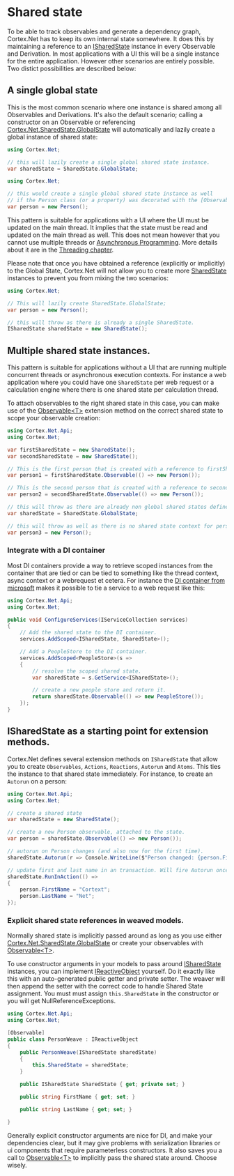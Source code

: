 # Shared state

To be able to track observables and generate a dependency graph, Cortex.Net has to
keep its own internal state somewhere. It does this by maintaining a reference to an
[ISharedState](xref:Cortex.Net.ISharedState) instance in every Observable and Derivation.
In most applications with a UI this will be a single instance for the entire application.
However other scenarios are entirely possible. Two distict possibilities are described below:

## A single global state

This is the most common scenario where one instance is shared among all Observables and
Derivations. It's also the default scenario; calling a constructor on an Observable or
referencing [Cortex.Net.SharedState.GlobalState](xref:Cortex.Net.SharedState.GlobalState)
will automatically and lazily create a global instance of shared state:

```csharp
using Cortex.Net;

// this will lazily create a single global shared state instance.
var sharedState = SharedState.GlobalState;
```

```csharp
using Cortex.Net;

// this would create a single global shared state instance as well
// if the Person class (or a property) was decorated with the [Observable] attribute.
var person = new Person();
```

This pattern is suitable for applications with a UI where the UI must be updated
on the main thread. It implies that the state must be read and updated on the main thread
as well. This does not mean however that you cannot use multiple threads or 
[Asynchronous Programming](https://en.wikipedia.org/wiki/Async/await). More details about
it are in the [Threading chapter](threading.md).

Please note that once you have obtained a reference (explicitly or implicitly) to the
Global State, Cortex.Net will not allow you to create more [SharedState](xref:Cortex.Net.SharedState)
instances to prevent you from mixing the two scenarios:

```csharp
using Cortex.Net;

// This will lazily create SharedState.GlobalState;
var person = new Person();

// this will throw as there is already a single SharedState.
ISharedState sharedState = new SharedState();
```

## Multiple shared state instances.

This pattern is suitable for applications without a UI that are running multiple concurrent
threads or asynchronous execution contexts. For instance a web application where you could have
one `SharedState` per web request or a calculation engine where there is one shared state per
calculation thread. 

To attach observables to the right shared state in this case, you can make use of the
[Observable&lt;T&gt;](xref:Cortex.Net.Api.SharedStateObservableExtensions.Observable*) extension
method on the correct shared state to scope your observable creation:

```csharp
using Cortex.Net.Api;
using Cortex.Net;

var firstSharedState = new SharedState();
var secondSharedState = new SharedState();

// This is the first person that is created with a reference to firstSharedState
var person1 = firstSharedState.Observable(() => new Person());

// This is the second person that is created with a reference to secondSharedState
var person2 = secondSharedState.Observable(() => new Person());

// this will throw as there are already non global shared states defined.
var sharedState = SharedState.GlobalState;

// this will throw as well as there is no shared state context for person3.
var person3 = new Person();

```

### Integrate with a DI container

Most DI containers provide a way to retrieve scoped instances from the container
that are tied or can be tied to something like the thread context, async context
or a webrequest et cetera. For instance the [DI container from microsoft](https://docs.microsoft.com/en-us/aspnet/core/fundamentals/dependency-injection?view=aspnetcore-3.0)
makes it possible to tie a service to a web request like this:

```csharp
using Cortex.Net.Api;
using Cortex.Net;

public void ConfigureServices(IServiceCollection services)
{
    // Add the shared state to the DI container.
    services.AddScoped<ISharedState, SharedState>();

    // Add a PeopleStore to the DI container.
    services.AddScoped<PeopleStore>(s =>
    {
        // resolve the scoped shared state.
        var sharedState = s.GetService<ISharedState>();

        // create a new people store and return it.
        return sharedState.Observable(() => new PeopleStore());
    });
}
```

## ISharedState as a starting point for extension methods.

Cortex.Net defines several extension methods on `ISharedState` that
allow you to create `Observables`, `Actions`, `Reactions`, `Autorun` and `Atoms`.
This ties the instance to that shared state immediately.
For instance, to create an `Autorun` on a person:

```csharp
using Cortex.Net.Api;
using Cortex.Net;

// create a shared state
var sharedState = new SharedState();

// create a new Person observable, attached to the state.
var person = sharedState.Observable(() => new Person());

// autorun on Person changes (and also now for the first time).
sharedState.Autorun(r => Console.WriteLine($"Person changed: {person.FirstName} {person.LastName}"));

// update first and last name in an transaction. Will fire Autorun once again.
sharedState.RunInAction(() =>
{
    person.FirstName = "Cortext";
    person.LastName = "Net";
});
```

### Explicit shared state references in weaved models.

Normally shared state is implicitly passed around as long as you use either
[Cortex.Net.SharedState.GlobalState](xref:Cortex.Net.SharedState.GlobalState) or
create your observables with [Observable&lt;T&gt;](xref:Cortex.Net.Api.SharedStateObservableExtensions.Observable*).

To use constructor arguments in your models to pass around [ISharedState](xref:Cortex.Net.ISharedState) instances,
you can implement [IReactiveObject](xref:Cortex.Net.IReactiveObject) yourself. Do it exactly like this with an
auto-generated public getter and private setter. The weaver will then append the setter with the correct code to
handle Shared State assignment. You must must assign `this.SharedState` in the constructor or you will get 
NullReferenceExceptions.

```csharp
using Cortex.Net.Api;
using Cortex.Net;

[Observable]
public class PersonWeave : IReactiveObject
{
    public PersonWeave(ISharedState sharedState)
    {
        this.SharedState = sharedState;
    }

    public ISharedState SharedState { get; private set; }

    public string FirstName { get; set; }

    public string LastName { get; set; }

}
```

Generally explicit constructor arguments are nice for DI, and make your dependencies clear, but it
may give problems with serialization libraries or ui components that require parameterless constructors.
It also saves you a call to [Observable&lt;T&gt;](xref:Cortex.Net.Api.SharedStateObservableExtensions.Observable*)
to implicitly pass the shared state around. Choose wisely.